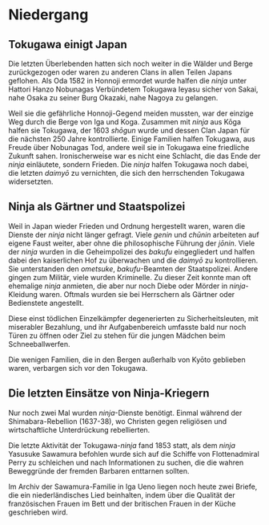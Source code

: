 # Niedergang


## Tokugawa einigt Japan

Die letzten Überlebenden hatten sich noch weiter in die Wälder und Berge zurückgezogen oder waren zu anderen Clans in allen Teilen Japans geflohen. Als Oda 1582 in Honnoji ermordet wurde halfen die *ninja* unter Hattori Hanzo Nobunagas Verbündetem Tokugawa Ieyasu sicher von Sakai, nahe Osaka zu seiner Burg Okazaki, nahe Nagoya zu gelangen.

Weil sie die gefährliche Honnoji-Gegend meiden mussten, war der einzige Weg durch die Berge von Iga und Koga. Zusammen mit *ninja* aus Kōga halfen sie Tokugawa, der 1603 *shōgun* wurde und dessen Clan Japan für die nächsten 250 Jahre kontrollierte. Einige Familien halfen Tokugawa, aus Freude über Nobunagas Tod, andere weil sie in Tokugawa eine friedliche Zukunft sahen. Ironischerweise war es nicht eine Schlacht, die das Ende der *ninja* einläutete, sondern Frieden. Die *ninja* halfen Tokugawa noch dabei, die letzten *daimyō* zu vernichten, die sich den herrschenden Tokugawa widersetzten.


## Ninja als Gärtner und Staatspolizei

Weil in Japan wieder Frieden und Ordnung hergestellt waren, waren die Dienste der *ninja* nicht länger gefragt. Viele *genin* und *chūnin* arbeiteten auf eigene Faust weiter, aber ohne die philosophische Führung der *jōnin*. Viele der *ninja* wurden in die Geheimpolizei des *bakufu* eingegliedert und halfen dabei den kaiserlichen Hof zu überwachen und die *daimyō* zu kontrollieren. Sie unterstanden den *ometsuke*, *bakufu*-Beamten der Staatspolizei. Andere gingen zum Militär, viele wurden Kriminelle. Zu dieser Zeit konnte man oft ehemalige *ninja* anmieten, die aber nur noch Diebe oder Mörder in *ninja*-Kleidung waren. Oftmals wurden sie bei Herrschern als Gärtner oder Bedienstete angestellt.

Diese einst tödlichen Einzelkämpfer degenerierten zu Sicherheitsleuten, mit miserabler Bezahlung, und ihr Aufgabenbereich umfasste bald nur noch Türen zu öffnen oder Ziel zu stehen für die jungen Mädchen beim Schneeballwerfen.

Die wenigen Familien, die in den Bergen außerhalb von Kyōto geblieben waren, verbargen sich vor den Tokugawa.


## Die letzten Einsätze von Ninja-Kriegern

Nur noch zwei Mal wurden *ninja*-Dienste benötigt. Einmal während der Shimabara-Rebellion (1637-38), wo Christen gegen religiösen und wirtschaftliche Unterdrückung rebellierten.

Die letzte Aktivität der Tokugawa-*ninja* fand 1853 statt, als dem *ninja* Yasusuke Sawamura befohlen wurde sich auf die Schiffe von Flottenadmiral Perry zu schleichen und nach Informationen zu suchen, die die wahren Beweggründe der fremden Barbaren enttarnen sollten.

Im Archiv der Sawamura-Familie in Iga Ueno liegen noch heute zwei Briefe, die ein niederländisches Lied beinhalten, indem über die Qualität der französischen Frauen im Bett und der britischen Frauen in der Küche geschrieben wird.

